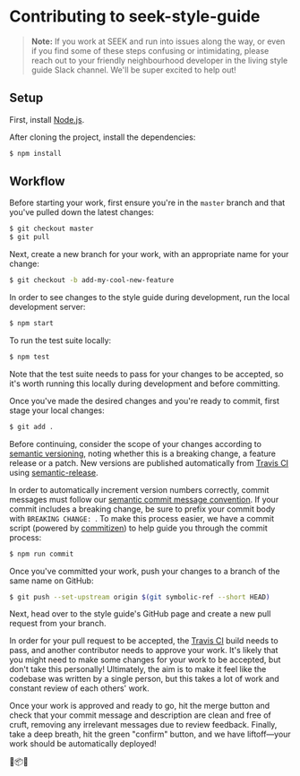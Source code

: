 # Contributing to seek-style-guide

> **Note:** If you work at SEEK and run into issues along the way, or even if you find some of these steps confusing or intimidating, please reach out to your friendly neighbourhood developer in the living style guide Slack channel. We'll be super excited to help out!

## Setup

First, install [Node.js](https://nodejs.org/).

After cloning the project, install the dependencies:

```bash
$ npm install
```

## Workflow

Before starting your work, first ensure you're in the `master` branch and that you've pulled down the latest changes:

```bash
$ git checkout master
$ git pull
```

Next, create a new branch for your work, with an appropriate name for your change:

```bash
$ git checkout -b add-my-cool-new-feature
```

In order to see changes to the style guide during development, run the local development server:

```bash
$ npm start
```

To run the test suite locally:

```bash
$ npm test
```

Note that the test suite needs to pass for your changes to be accepted, so it's worth running this locally during development and before committing.

Once you've made the desired changes and you're ready to commit, first stage your local changes:

```bash
$ git add .
```

Before continuing, consider the scope of your changes according to [semantic versioning](http://semver.org), noting whether this is a breaking change, a feature release or a patch. New versions are published automatically from [Travis CI](https://travis-ci.org) using [semantic-release](https://github.com/semantic-release/semantic-release).

In order to automatically increment version numbers correctly, commit messages must follow our [semantic commit message convention](https://github.com/angular/angular.js/blob/master/CONTRIBUTING.md#-git-commit-guidelines). If your commit includes a breaking change, be sure to prefix your commit body with `BREAKING CHANGE: `. To make this process easier, we have a commit script (powered by [commitizen](https://github.com/commitizen/cz-cli)) to help guide you through the commit process:

```bash
$ npm run commit
```

Once you've committed your work, push your changes to a branch of the same name on GitHub:

```bash
$ git push --set-upstream origin $(git symbolic-ref --short HEAD)
```

Next, head over to the style guide's GitHub page and create a new pull request from your branch.

In order for your pull request to be accepted, the [Travis CI](https://travis-ci.org) build needs to pass, and another contributor needs to approve your work. It's likely that you might need to make some changes for your work to be accepted, but don't take this personally! Ultimately, the aim is to make it feel like the codebase was written by a single person, but this takes a lot of work and constant review of each others' work.

Once your work is approved and ready to go, hit the merge button and check that your commit message and description are clean and free of cruft, removing any irrelevant messages due to review feedback. Finally, take a deep breath, hit the green "confirm" button, and we have liftoff—your work should be automatically deployed!

🎨📦🚀
